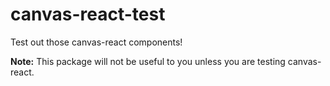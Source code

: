 # canvas-react-test

Test out those canvas-react components!

**Note:** This package will not be useful to you unless you are testing canvas-react.
